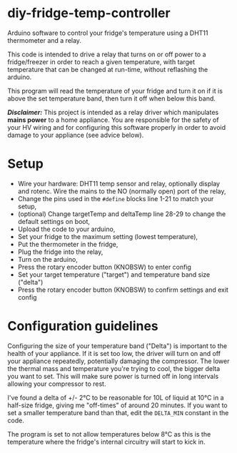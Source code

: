 # diy-fridge-temp-controller
Arduino software to control your fridge's temperature using a DHT11 thermometer and a relay.

This code is intended to drive a relay that turns on or off power to a fridge/freezer in order to reach a given temperature, with target temperature that can be changed at run-time, without reflashing the arduino.

This program will read the temperature of your fridge and turn it on if it is above the set temperature band, then turn it off when below this band.

***Disclaimer:*** This project is intended as a relay driver which manipulates **mains power** to a home appliance. You are responsible for the safety of your HV wiring and for configuring this software properly in order to avoid damage to your appliance (see advice below).

# Setup

- Wire your hardware: DHT11 temp sensor and relay, optionally display and rotenc. Wire the mains to the NO (normally open) port of the relay,
- Change the pins used in the `#define` blocks line 1-21 to match your setup,
- (optional) Change targetTemp and deltaTemp line 28-29 to change the default settings on boot,
- Upload the code to your arduino,
- Set your fridge to the maximum setting (lowest temperature),
- Put the thermometer in the fridge,
- Plug the fridge into the relay,
- Turn on the arduino,
- Press the rotary encoder button (KNOBSW) to enter config
- Set your target temperature ("target") and temperature band size ("delta")
- Press the rotary encoder button (KNOBSW) to confirm settings and exit config

# Configuration guidelines

Configuring the size of your temperature band ("Delta") is important to the health of your appliance. If it is set too low, the driver will turn on and off your appliance repeatedly, potentially damaging the compressor. The lower the thermal mass and temperature you're trying to cool, the bigger delta you want to set. This will make sure power is turned off in long intervals allowing your compressor to rest.

I've found a delta of +/- 2°C to be reasonable for 10L of liquid at 10°C in a half-size fridge, giving me "off-times" of around 20 minutes. If you want to set a smaller temperature band than that, edit the `DELTA_MIN` constant in the code.

The program is set to not allow temperatures below 8°C as this is the temperature where the fridge's internal circuitry will start to kick in.
